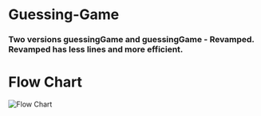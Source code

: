 # Guessing-Game
### Two versions guessingGame and guessingGame - Revamped. Revamped has less lines and more efficient.

# Flow Chart
![Flow Chart](https://i.imgur.com/OWNYw04.png)
